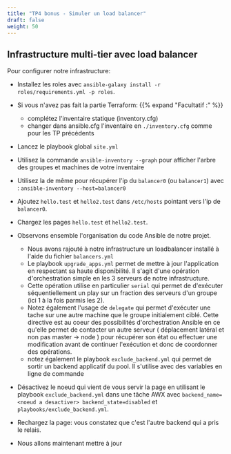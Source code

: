 ```yaml
---
title: "TP4 bonus - Simuler un load balancer" 
draft: false
weight: 50
---
```


 ## Infrastructure multi-tier avec load balancer

Pour configurer notre infrastructure:

- Installez les roles avec `ansible-galaxy install -r roles/requirements.yml -p roles`.

- Si vous n'avez pas fait la partie Terraform:
{{% expand "Facultatif  :" %}}

  - complétez l'inventaire statique (inventory.cfg)
  - changer dans ansible.cfg l'inventaire en `./inventory.cfg` comme pour les TP précédents

- Lancez le playbook global `site.yml`

- Utilisez la commande `ansible-inventory --graph` pour afficher l'arbre des groupes et machines de votre inventaire
- Utilisez la de même pour récupérer l'ip du `balancer0` (ou `balancer1`) avec : `ansible-inventory --host=balancer0`
- Ajoutez `hello.test` et `hello2.test` dans `/etc/hosts` pointant vers l'ip de `balancer0`.

- Chargez les pages `hello.test` et `hello2.test`.

- Observons ensemble l'organisation du code Ansible de notre projet.
    - Nous avons rajouté à notre infrastructure un loadbalancer installé à l'aide du fichier `balancers.yml`
    - Le playbook `upgrade_apps.yml` permet de mettre à jour l'application en respectant sa haute disponibilité. Il s'agit d'une opération d'orchestration simple en les 3 serveurs de notre infrastructure.
    - Cette opération utilise en particulier `serial` qui permet de d'exécuter séquentiellement un play sur un fraction des serveurs d'un groupe (ici 1 à la fois parmis les 2).
    - Notez également l'usage de `delegate` qui permet d'exécuter une tache sur une autre machine que le groupe initialement ciblé. Cette directive est au coeur des possibilités d'orchestration Ansible en ce qu'elle permet de contacter un autre serveur ( déplacement latéral et non pas master -> node ) pour récupérer son état ou effectuer une modification avant de continuer l'exécution et donc de coordonner des opérations.
    - notez également le playbook `exclude_backend.yml` qui permet de sortir un backend applicatif du pool. Il s'utilise avec des variables en ligne de commande


- Désactivez le noeud qui vient de vous servir la page en utilisant le playbook `exclude_backend.yml` dans une tâche AWX avec `backend_name=<noeud a desactiver> backend_state=disabled` et `playbooks/exclude_backend.yml`.

- Rechargez la page: vous constatez que c'est l'autre backend qui a pris le relais.

- Nous allons maintenant mettre à jour